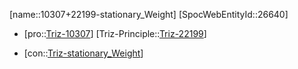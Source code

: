 ﻿---
type: TrizContradiction
aliases:
- 10307+22199-stationary_Weight
license: CC BY-SA 4.0
copyright: https://github.com/SpocWeb
IsDeleted: false
IsReadOnly: false
Confidential: public
tags: 
- Triz/Contradiction
---
[name::10307+22199-stationary_Weight]
[SpocWebEntityId::26640]
+ [pro::[Triz-10307](Triz-10307)]
[Triz-Principle::[Triz-22199](Triz-22199)]
- [con::[Triz-stationary_Weight](tech/Triz/Parameter/Triz-stationary_Weight.md)]

